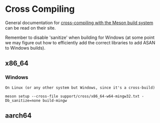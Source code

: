 # Cross Compiling

General documentation for [cross-compiling with the Meson build
system](https://mesonbuild.com/Cross-compilation.html) can be read on their
site.

Remember to disable 'sanitize' when building for Windows (at some point we may
figure out how to efficiently add the correct libraries to add ASAN to Windows
builds).

## x86_64

### Windows

    On Linux (or any other system but Windows, since it's a cross-build)

    meson setup --cross-file support/cross/x86_64-w64-mingw32.txt -Db_sanitize=none build-mingw

## aarch64
